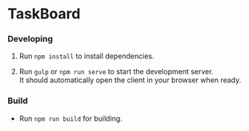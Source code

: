 # TaskBoard


### Developing

1. Run `npm install` to install dependencies.

2. Run `gulp` or `npm run serve` to start the development server.  
    It should automatically open the client in your browser when ready.

### Build

* Run `npm run build` for building.

